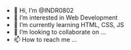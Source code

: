 - 👋 Hi, I’m @INDR0802
- 👀 I’m interested in Web Development
- 🌱 I’m currently learning HTML, CSS, JS
- 💞️ I’m looking to collaborate on ...
- 📫 How to reach me ...

<!---
INDR0802/INDR0802 is a ✨ special ✨ repository because its `README.md` (this file) appears on your GitHub profile.
You can click the Preview link to take a look at your changes.
--->
